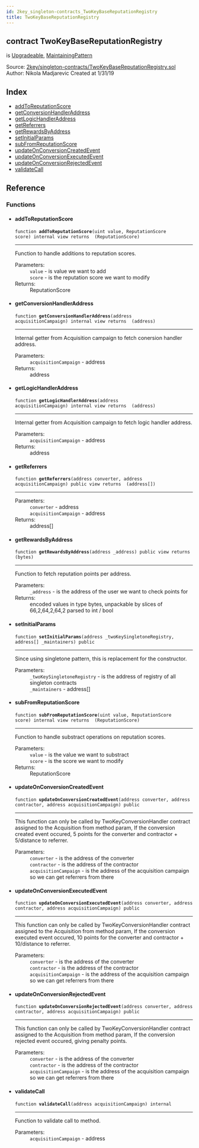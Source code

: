 ```yaml
---
id: 2key_singleton-contracts_TwoKeyBaseReputationRegistry
title: TwoKeyBaseReputationRegistry
---
```


<div class="contract-doc"><div class="contract"><h2 class="contract-header"><span class="contract-kind">contract</span> TwoKeyBaseReputationRegistry</h2><p class="base-contracts"><span>is</span> <a href="2key_Upgradeable.html">Upgradeable</a><span>, </span><a href="2key_MaintainingPattern.html">MaintainingPattern</a></p><div class="source">Source: <a href="git+https://github.com/2keynet/web3-alpha/blob/v0.0.3/contracts/2key/singleton-contracts/TwoKeyBaseReputationRegistry.sol" target="_blank">2key/singleton-contracts/TwoKeyBaseReputationRegistry.sol</a></div><div class="author">Author: Nikola Madjarevic Created at 1/31/19</div></div><div class="index"><h2>Index</h2><ul><li><a href="2key_singleton-contracts_TwoKeyBaseReputationRegistry.html#addToReputationScore">addToReputationScore</a></li><li><a href="2key_singleton-contracts_TwoKeyBaseReputationRegistry.html#getConversionHandlerAddress">getConversionHandlerAddress</a></li><li><a href="2key_singleton-contracts_TwoKeyBaseReputationRegistry.html#getLogicHandlerAddress">getLogicHandlerAddress</a></li><li><a href="2key_singleton-contracts_TwoKeyBaseReputationRegistry.html#getReferrers">getReferrers</a></li><li><a href="2key_singleton-contracts_TwoKeyBaseReputationRegistry.html#getRewardsByAddress">getRewardsByAddress</a></li><li><a href="2key_singleton-contracts_TwoKeyBaseReputationRegistry.html#setInitialParams">setInitialParams</a></li><li><a href="2key_singleton-contracts_TwoKeyBaseReputationRegistry.html#subFromReputationScore">subFromReputationScore</a></li><li><a href="2key_singleton-contracts_TwoKeyBaseReputationRegistry.html#updateOnConversionCreatedEvent">updateOnConversionCreatedEvent</a></li><li><a href="2key_singleton-contracts_TwoKeyBaseReputationRegistry.html#updateOnConversionExecutedEvent">updateOnConversionExecutedEvent</a></li><li><a href="2key_singleton-contracts_TwoKeyBaseReputationRegistry.html#updateOnConversionRejectedEvent">updateOnConversionRejectedEvent</a></li><li><a href="2key_singleton-contracts_TwoKeyBaseReputationRegistry.html#validateCall">validateCall</a></li></ul></div><div class="reference"><h2>Reference</h2><div class="functions"><h3>Functions</h3><ul><li><div class="item function"><span id="addToReputationScore" class="anchor-marker"></span><h4 class="name">addToReputationScore</h4><div class="body"><code class="signature">function <strong>addToReputationScore</strong><span>(uint value, ReputationScore score) </span><span>internal </span><span>view </span><span>returns  (ReputationScore) </span></code><hr/><div class="description"><p>Function to handle additions to reputation scores.</p></div><dl><dt><span class="label-parameters">Parameters:</span></dt><dd><div><code>value</code> - is value we want to add</div><div><code>score</code> - is the reputation score we want to modify</div></dd><dt><span class="label-return">Returns:</span></dt><dd>ReputationScore</dd></dl></div></div></li><li><div class="item function"><span id="getConversionHandlerAddress" class="anchor-marker"></span><h4 class="name">getConversionHandlerAddress</h4><div class="body"><code class="signature">function <strong>getConversionHandlerAddress</strong><span>(address acquisitionCampaign) </span><span>internal </span><span>view </span><span>returns  (address) </span></code><hr/><div class="description"><p>Internal getter from Acquisition campaign to fetch conersion handler address.</p></div><dl><dt><span class="label-parameters">Parameters:</span></dt><dd><div><code>acquisitionCampaign</code> - address</div></dd><dt><span class="label-return">Returns:</span></dt><dd>address</dd></dl></div></div></li><li><div class="item function"><span id="getLogicHandlerAddress" class="anchor-marker"></span><h4 class="name">getLogicHandlerAddress</h4><div class="body"><code class="signature">function <strong>getLogicHandlerAddress</strong><span>(address acquisitionCampaign) </span><span>internal </span><span>view </span><span>returns  (address) </span></code><hr/><div class="description"><p>Internal getter from Acquisition campaign to fetch logic handler address.</p></div><dl><dt><span class="label-parameters">Parameters:</span></dt><dd><div><code>acquisitionCampaign</code> - address</div></dd><dt><span class="label-return">Returns:</span></dt><dd>address</dd></dl></div></div></li><li><div class="item function"><span id="getReferrers" class="anchor-marker"></span><h4 class="name">getReferrers</h4><div class="body"><code class="signature">function <strong>getReferrers</strong><span>(address converter, address acquisitionCampaign) </span><span>public </span><span>view </span><span>returns  (address[]) </span></code><hr/><dl><dt><span class="label-parameters">Parameters:</span></dt><dd><div><code>converter</code> - address</div><div><code>acquisitionCampaign</code> - address</div></dd><dt><span class="label-return">Returns:</span></dt><dd>address[]</dd></dl></div></div></li><li><div class="item function"><span id="getRewardsByAddress" class="anchor-marker"></span><h4 class="name">getRewardsByAddress</h4><div class="body"><code class="signature">function <strong>getRewardsByAddress</strong><span>(address _address) </span><span>public </span><span>view </span><span>returns  (bytes) </span></code><hr/><div class="description"><p>Function to fetch reputation points per address.</p></div><dl><dt><span class="label-parameters">Parameters:</span></dt><dd><div><code>_address</code> - is the address of the user we want to check points for</div></dd><dt><span class="label-return">Returns:</span></dt><dd>encoded values in type bytes, unpackable by slices of 66,2,64,2,64,2 parsed to int / bool</dd></dl></div></div></li><li><div class="item function"><span id="setInitialParams" class="anchor-marker"></span><h4 class="name">setInitialParams</h4><div class="body"><code class="signature">function <strong>setInitialParams</strong><span>(address _twoKeySingletoneRegistry, address[] _maintainers) </span><span>public </span></code><hr/><div class="description"><p>Since using singletone pattern, this is replacement for the constructor.</p></div><dl><dt><span class="label-parameters">Parameters:</span></dt><dd><div><code>_twoKeySingletoneRegistry</code> - is the address of registry of all singleton contracts</div><div><code>_maintainers</code> - address[]</div></dd></dl></div></div></li><li><div class="item function"><span id="subFromReputationScore" class="anchor-marker"></span><h4 class="name">subFromReputationScore</h4><div class="body"><code class="signature">function <strong>subFromReputationScore</strong><span>(uint value, ReputationScore score) </span><span>internal </span><span>view </span><span>returns  (ReputationScore) </span></code><hr/><div class="description"><p>Function to handle substract operations on reputation scores.</p></div><dl><dt><span class="label-parameters">Parameters:</span></dt><dd><div><code>value</code> - is the value we want to substract</div><div><code>score</code> - is the score we want to modify</div></dd><dt><span class="label-return">Returns:</span></dt><dd>ReputationScore</dd></dl></div></div></li><li><div class="item function"><span id="updateOnConversionCreatedEvent" class="anchor-marker"></span><h4 class="name">updateOnConversionCreatedEvent</h4><div class="body"><code class="signature">function <strong>updateOnConversionCreatedEvent</strong><span>(address converter, address contractor, address acquisitionCampaign) </span><span>public </span></code><hr/><div class="description"><p>This function can only be called by TwoKeyConversionHandler contract assigned to the Acquisition from method param, If the conversion created event occured, 5 points for the converter and contractor + 5/distance to referrer.</p></div><dl><dt><span class="label-parameters">Parameters:</span></dt><dd><div><code>converter</code> - is the address of the converter</div><div><code>contractor</code> - is the address of the contractor</div><div><code>acquisitionCampaign</code> - is the address of the acquisition campaign so we can get referrers from there</div></dd></dl></div></div></li><li><div class="item function"><span id="updateOnConversionExecutedEvent" class="anchor-marker"></span><h4 class="name">updateOnConversionExecutedEvent</h4><div class="body"><code class="signature">function <strong>updateOnConversionExecutedEvent</strong><span>(address converter, address contractor, address acquisitionCampaign) </span><span>public </span></code><hr/><div class="description"><p>This function can only be called by TwoKeyConversionHandler contract assigned to the Acquisition from method param, If the conversion executed event occured, 10 points for the converter and contractor + 10/distance to referrer.</p></div><dl><dt><span class="label-parameters">Parameters:</span></dt><dd><div><code>converter</code> - is the address of the converter</div><div><code>contractor</code> - is the address of the contractor</div><div><code>acquisitionCampaign</code> - is the address of the acquisition campaign so we can get referrers from there</div></dd></dl></div></div></li><li><div class="item function"><span id="updateOnConversionRejectedEvent" class="anchor-marker"></span><h4 class="name">updateOnConversionRejectedEvent</h4><div class="body"><code class="signature">function <strong>updateOnConversionRejectedEvent</strong><span>(address converter, address contractor, address acquisitionCampaign) </span><span>public </span></code><hr/><div class="description"><p>This function can only be called by TwoKeyConversionHandler contract assigned to the Acquisition from method param, If the conversion rejected event occured, giving penalty points.</p></div><dl><dt><span class="label-parameters">Parameters:</span></dt><dd><div><code>converter</code> - is the address of the converter</div><div><code>contractor</code> - is the address of the contractor</div><div><code>acquisitionCampaign</code> - is the address of the acquisition campaign so we can get referrers from there</div></dd></dl></div></div></li><li><div class="item function"><span id="validateCall" class="anchor-marker"></span><h4 class="name">validateCall</h4><div class="body"><code class="signature">function <strong>validateCall</strong><span>(address acquisitionCampaign) </span><span>internal </span></code><hr/><div class="description"><p>Function to validate call to method.</p></div><dl><dt><span class="label-parameters">Parameters:</span></dt><dd><div><code>acquisitionCampaign</code> - address</div></dd></dl></div></div></li></ul></div></div></div>
